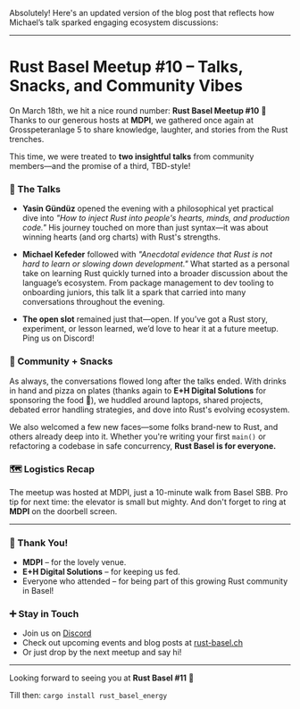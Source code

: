 Absolutely! Here's an updated version of the blog post that reflects how Michael’s talk sparked engaging ecosystem discussions:

---

# Rust Basel Meetup #10 – Talks, Snacks, and Community Vibes

On March 18th, we hit a nice round number: **Rust Basel Meetup #10** 🎉  
Thanks to our generous hosts at **MDPI**, we gathered once again at Grosspeteranlage 5 to share knowledge, laughter, and stories from the Rust trenches.

This time, we were treated to **two insightful talks** from community members—and the promise of a third, TBD-style!

### 🎤 The Talks

- **Yasin Gündüz** opened the evening with a philosophical yet practical dive into *"How to inject Rust into people's hearts, minds, and production code."* His journey touched on more than just syntax—it was about winning hearts (and org charts) with Rust's strengths.

- **Michael Kefeder** followed with *"Anecdotal evidence that Rust is not hard to learn or slowing down development."* What started as a personal take on learning Rust quickly turned into a broader discussion about the language’s ecosystem. From package management to dev tooling to onboarding juniors, this talk lit a spark that carried into many conversations throughout the evening.

- **The open slot** remained just that—open. If you’ve got a Rust story, experiment, or lesson learned, we’d love to hear it at a future meetup. Ping us on Discord!

### 🧃 Community + Snacks

As always, the conversations flowed long after the talks ended. With drinks in hand and pizza on plates (thanks again to **E+H Digital Solutions** for sponsoring the food 🙌), we huddled around laptops, shared projects, debated error handling strategies, and dove into Rust's evolving ecosystem.

We also welcomed a few new faces—some folks brand-new to Rust, and others already deep into it. Whether you're writing your first `main()` or refactoring a codebase in safe concurrency, **Rust Basel is for everyone.**

### 🗺️ Logistics Recap

The meetup was hosted at MDPI, just a 10-minute walk from Basel SBB. Pro tip for next time: the elevator is small but mighty. And don't forget to ring at **MDPI** on the doorbell screen.

---

### 🧡 Thank You!

- **MDPI** – for the lovely venue.
- **E+H Digital Solutions** – for keeping us fed.
- Everyone who attended – for being part of this growing Rust community in Basel!

### ➕ Stay in Touch

- Join us on [Discord](https://rust-basel.ch/discord)
- Check out upcoming events and blog posts at [rust-basel.ch](https://rust-basel.ch)
- Or just drop by the next meetup and say hi!

---

Looking forward to seeing you at **Rust Basel #11** 👋

Till then: `cargo install rust_basel_energy`
